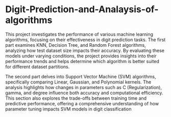 # Digit-Prediction-and-Analaysis-of-algorithms
 
This project investigates the performance of various machine learning algorithms, focusing on their effectiveness in digit prediction tasks. The first part examines KNN, Decision Tree, and Random Forest algorithms, analyzing how test dataset size impacts their accuracy. By evaluating these models under varying conditions, the project provides insights into their performance trends and helps determine which algorithm is better suited for different dataset partitions.

The second part delves into Support Vector Machine (SVM) algorithms, specifically comparing Linear, Gaussian, and Polynomial kernels. The analysis highlights how changes in parameters such as C (Regularization), gamma, and degree influence both accuracy and computational efficiency. This section also explores the trade-offs between training time and predictive performance, offering a comprehensive understanding of how parameter tuning impacts SVM models in digit classification
